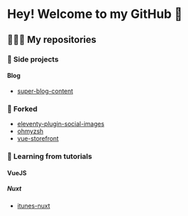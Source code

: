 # Hey! Welcome to my GitHub 👋

## 👩🏻‍💻 My repositories

### 🚀 Side projects

#### Blog

- [super-blog-content](https://github.com/giuliachiola/super-blog-content)

<!-- 
#### Other

### 🛁 Boilerplates

### 🛠 Tools
-->

### 🍴 Forked

- [eleventy-plugin-social-images](https://github.com/giuliachiola/eleventy-plugin-social-images) 
- [ohmyzsh](https://github.com/giuliachiola/ohmyzsh)
- [vue-storefront](https://github.com/giuliachiola/vue-storefront)

### 📒 Learning from tutorials

#### VueJS

##### Nuxt

- [itunes-nuxt](https://github.com/giuliachiola/itunes-nuxt)

<!--
### 👾 just for fun, quick and dirty
-->


<!--
**giuliachiola/giuliachiola** is a ✨ _special_ ✨ repository because its `README.md` (this file) appears on your GitHub profile.

Here are some ideas to get you started:

- 🔭 I’m currently working on ...
- 🌱 I’m currently learning ...
- 👯 I’m looking to collaborate on ...
- 🤔 I’m looking for help with ...
- 💬 Ask me about ...
- 📫 How to reach me: ...
- 😄 Pronouns: ...
- ⚡ Fun fact: ...
-->
